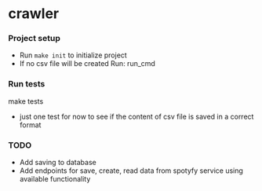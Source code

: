 # crawler

### Project setup

* Run `make init` to initialize project
* If no csv file will be created Run: run_cmd 

### Run tests

make tests

* just one test for now to see if the content of csv file is saved in a correct format

### TODO
* Add saving to database
* Add endpoints for save, create, read data from spotyfy service using available functionality


